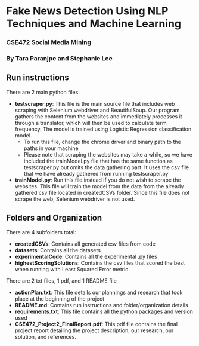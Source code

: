 # Fake News Detection Using NLP Techniques and Machine Learning

### CSE472 Social Media Mining
### By Tara Paranjpe and Stephanie Lee

## Run instructions
There are 2 main python files:
* **testscraper.py**: This file is the  main source file that includes web scraping with Selenium webdriver and BeautifulSoup. Our program gathers the content from the websites and immediately processes it through a translator, which will then be used to calculate term frequency. The model is trained using Logistic Regression classification model.
  * To run this file, change the chrome driver and binary path to the paths in your machine
  * Please note that scraping the websites may take a while, so we have included the trainModel.py file that has the same function as testscraper.py but omits the data gathering part. It uses the csv file that we have already gathered from running testscraper.py
* **trainModel.py**: Run this file instead if you do not wish to scrape the websites. This file will train the model from the data from the already gathered csv file located in createdCSVs folder. Since this file does not scrape the web, Selenium webdriver is not used.

## Folders and Organization
There are 4 subfolders total:
* **createdCSVs**: Contains all generated csv files from code
* **datasets**: Contains all the datasets
* **experimentalCode**: Contains all the experimental .py files
* **highestScoringSolutions**: Contains the csv files that scored the best when running with Least Squared Error metric.

There are 2 txt files, 1 pdf, and 1 README file
* **actionPlan.txt**: This file details our plannings and research that took place at the beginning of the project
* **README.md**: Contains run instructions and folder/organization details
* **requirements.txt**: This file contains all the python packages and version used
* **CSE472_Project2_FinalReport.pdf**: This pdf file contains the final project report detailing the project description, our research, our solution, and references.
